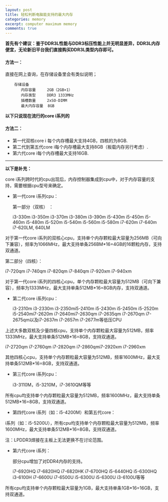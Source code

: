 ```yaml
---
layout: post
title: 轻松判断电脑能支持的最大内存
categories: memory
excerpt: computer maximum memory
comments: true
---
```


**首先有个建议：鉴于DDR3L性能与DDR3标压性能上并无明显差异，DDR3L内存便宜，无论新旧平台我们直接购买DDR3L类型内存即可。**

#### 方法一：

直接在网上查询，在存储设备里会有类似说明；


        存储设备
           内存容量     2GB（2GB×1）
           内存类型     DDR3 1333MHz
           插槽数量     2xSO-DIMM
           最大内存容量  8GB 

**以下只说现在流行的core i系列的**

#### 方法二：

- 第一代双核core i 每个内存槽最大支持4GB，四核的为8GB.
- 第二代到第五代core i每个内存槽最大支持8GB（板载内存另行考虑）.
- 第六代core i每个内存槽最大支持16GB.

---

**以下是补充：**

core i系列跨时代的cpu出现后，内存控制器集成到cpu中，对于内存容量的支持，需要根据cpu型号来确定。

- 第一代core i系列cpu：

   第一部分（双核） ：

   i3-330m i3-350m i3-370m i3-380m i3-390m i5-430m i5-450m i5-460m i5-480m i5-520m i5-540m i5-560m i5-580m i7-620m i7-640m   i7-620LM, 640LM

对于第一代core i系列的双核心cpu，支持单个内存颗粒最大容量为256MB（可向下兼容），频率为1066MHz，最大支持单条256BM*16=4GB的16颗粒内存，支持双通道。

   第二部分（四核）：

   i7-720qm i7-740qm i7-820qm i7-840qm i7-920xm i7-940xm

对于第一代core i系列的四核心cpu，单个内存颗粒最大容量为512MB（可向下兼容），频率为1333MHz，最大支持单条512MB*16=8GB内存，支持双通道。

- 第二代core i系列cpu：

   i3-2310m i3-2330m i3-2350mi5-2410m i5-2430m i5-2450m i5-2520m i5-2540mi7-2620m i7-2640mi7-2630qm i7-2635qm i7-2670qm i7-2675qm以及i7-2637m i7-2657m i7-2677m等低压CPU
 
上述大多数双核及少量四核cpu，支持单个内存颗粒最大容量为512MB，频率1333MHz，最大支持单条512MB*16=8GB，支持双通道。

   i7-2720qm i7-2760qm i7-2820qm i7-2860qmi7-2920xm i7-2960xm

其他四核心cpu，支持单个内存颗粒最大容量为512MB，频率1600MHz，最大支持单条512MB*16=8GB，支持双通道。

- 第三代core i系列cpu：

   i3-3110M，i5-3210M，i7-3610QM等等

所有cpu均支持单个内存颗粒最大容量为512MB，频率1600MHz，最大支持单条512MB*16=8GB，支持双通道。

- 第四代core i系列（如：i5-4200M）和第五代core：

i系列（如：i5-5200U），所有cpu均支持单个内存颗粒最大容量为512MB，频率1600MHz，最大支持单条512MB*16=8GB，支持双通道。

注：LPDDR3焊接在主板上无法更换不在讨论范围。

- 第六代core i系列：

   部分cpu增加了对DDR4内存的支持。

   i7-6920HQ i7-6820HQ i7-6820HK i7-6700HQ i5-6440HQ i5-6300HQ i3-6100H i7-6600U i7-6500U i5-6300U i5-6300U i3-6100U等等
   
所有cpu均支持单个内存颗粒最大容量为1GB，最大支持单条1GB*16=16GB，支持双通道。
